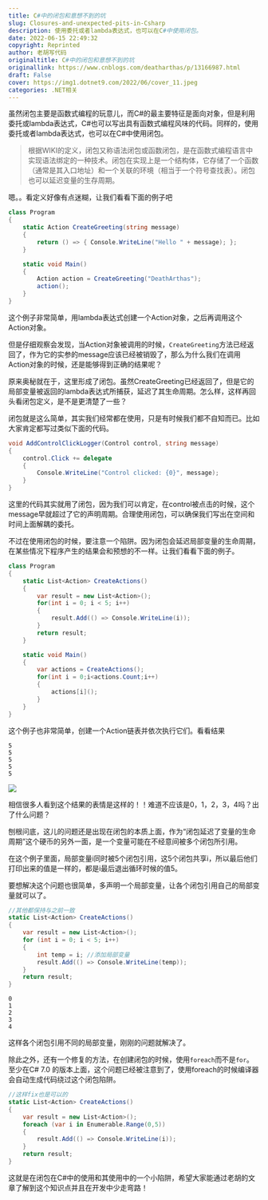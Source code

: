 ```yaml
---
title: C#中的闭包和意想不到的坑
slug: Closures-and-unexpected-pits-in-Csharp
description: 使用委托或者lambda表达式，也可以在C#中使用闭包。
date: 2022-06-15 22:49:32
copyright: Reprinted
author: 老胡写代码
originaltitle: C#中的闭包和意想不到的坑
originallink: https://www.cnblogs.com/deatharthas/p/13166987.html
draft: False
cover: https://img1.dotnet9.com/2022/06/cover_11.jpeg
categories: .NET相关
---
```


虽然闭包主要是函数式编程的玩意儿，而C#的最主要特征是面向对象，但是利用委托或lambda表达式，C#也可以写出具有函数式编程风味的代码。同样的，使用委托或者lambda表达式，也可以在C#中使用闭包。

>根据WIKI的定义，闭包又称语法闭包或函数闭包，是在函数式编程语言中实现语法绑定的一种技术。闭包在实现上是一个结构体，它存储了一个函数（通常是其入口地址）和一个关联的环境（相当于一个符号查找表）。闭包也可以延迟变量的生存周期。

嗯。。看定义好像有点迷糊，让我们看看下面的例子吧

```csharp
class Program
{
    static Action CreateGreeting(string message)
    {
        return () => { Console.WriteLine("Hello " + message); };
    }

    static void Main()
    {
        Action action = CreateGreeting("DeathArthas");
        action();
    }
}
```

这个例子非常简单，用lambda表达式创建一个Action对象，之后再调用这个Action对象。

但是仔细观察会发现，当Action对象被调用的时候，`CreateGreeting`方法已经返回了，作为它的实参的message应该已经被销毁了，那么为什么我们在调用Action对象的时候，还是能够得到正确的结果呢？
 
原来奥秘就在于，这里形成了闭包。虽然CreateGreeting已经返回了，但是它的局部变量被返回的lambda表达式所捕获，延迟了其生命周期。怎么样，这样再回头看闭包定义，是不是更清楚了一些？
 
闭包就是这么简单，其实我们经常都在使用，只是有时候我们都不自知而已。比如大家肯定都写过类似下面的代码。

```csharp
void AddControlClickLogger(Control control, string message)
{
	control.Click += delegate
	{
		Console.WriteLine("Control clicked: {0}", message);
	}
}
```

这里的代码其实就用了闭包，因为我们可以肯定，在control被点击的时候，这个message早就超过了它的声明周期。合理使用闭包，可以确保我们写出在空间和时间上面解耦的委托。
 
不过在使用闭包的时候，要注意一个陷阱。因为闭包会延迟局部变量的生命周期，在某些情况下程序产生的结果会和预想的不一样。让我们看看下面的例子。

```csharp
class Program
{
    static List<Action> CreateActions()
    {
        var result = new List<Action>();
        for(int i = 0; i < 5; i++)
        {
            result.Add(() => Console.WriteLine(i));
        }
        return result;
    }

    static void Main()
    {
        var actions = CreateActions();
        for(int i = 0;i<actions.Count;i++)
        {
            actions[i]();
        }
    }
}
```

这个例子也非常简单，创建一个Action链表并依次执行它们。看看结果

```shell
5
5
5
5
5
```

![](https://img1.dotnet9.com/2022/06/1101.png)

相信很多人看到这个结果的表情是这样的！！难道不应该是0，1，2，3，4吗？出了什么问题？

刨根问底，这儿的问题还是出现在闭包的本质上面，作为“闭包延迟了变量的生命周期”这个硬币的另外一面，是一个变量可能在不经意间被多个闭包所引用。

在这个例子里面，局部变量i同时被5个闭包引用，这5个闭包共享i，所以最后他们打印出来的值是一样的，都是i最后退出循环时候的值5。

要想解决这个问题也很简单，多声明一个局部变量，让各个闭包引用自己的局部变量就可以了。

```csharp
//其他都保持与之前一致
static List<Action> CreateActions()
{
    var result = new List<Action>();
    for (int i = 0; i < 5; i++)
    {
        int temp = i; //添加局部变量
        result.Add(() => Console.WriteLine(temp));
    }
    return result;
}
```

```shell
0
1
2
3
4
```

这样各个闭包引用不同的局部变量，刚刚的问题就解决了。

除此之外，还有一个修复的方法，在创建闭包的时候，使用`foreach`而不是`for`。至少在C# 7.0 的版本上面，这个问题已经被注意到了，使用foreach的时候编译器会自动生成代码绕过这个闭包陷阱。

```csharp
//这样fix也是可以的
static List<Action> CreateActions()
{
    var result = new List<Action>();
    foreach (var i in Enumerable.Range(0,5))
    {
        result.Add(() => Console.WriteLine(i));
    }
    return result;
}
```

这就是在闭包在C#中的使用和其使用中的一个小陷阱，希望大家能通过老胡的文章了解到这个知识点并且在开发中少走弯路！